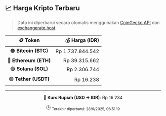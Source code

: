 

<!-- HARGA_KRIPTO -->
## 📈 Harga Kripto Terbaru

> Data ini diperbarui secara otomatis menggunakan [CoinGecko API](https://www.coingecko.com/) dan [exchangerate.host](https://exchangerate.host/)

<div align="center">

| 🪙 Token | 💰 Harga (IDR) |
|:------:|---------------:|
| 🟠 **Bitcoin (BTC)**   | Rp 1.737.844.542 |
| 🔵 **Ethereum (ETH)**  | Rp 39.315.662 |
| 🟣 **Solana (SOL)**    | Rp 2.306.744 |
| 🟢 **Tether (USDT)**   | Rp 16.238 |

---

💱 **Kurs Rupiah (USD → IDR)**: Rp 16.234

🕒 <sub>Terakhir diperbarui: 28/6/2025, 06.51.19</sub>

</div>
<!-- /HARGA_KRIPTO -->